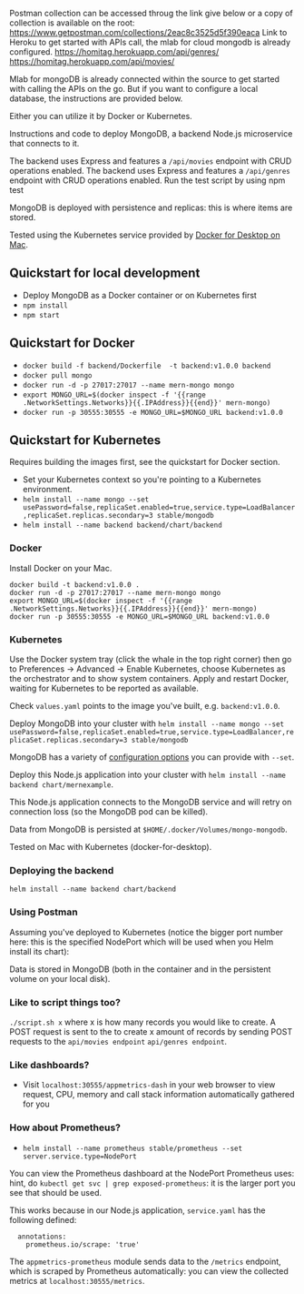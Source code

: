 Postman collection can be accessed throug the link give below or a copy of collection is available on the root:
https://www.getpostman.com/collections/2eac8c3525d5f390eaca
Link to Heroku to get started with APIs call, the mlab for cloud mongodb is already configured.
https://homitag.herokuapp.com/api/genres/<Your API CALL>
https://homitag.herokuapp.com/api/movies/<Your API CALL>

Mlab for mongoDB is already connected within the source to get started with calling the APIs on the go. But if you want to configure a local database, the instructions are provided below.

Either you can utilize it by Docker or Kubernetes.

Instructions and code to deploy MongoDB, a backend Node.js microservice that connects to it.

The backend uses Express and features a `/api/movies` endpoint with CRUD operations enabled.
The backend uses Express and features a `/api/genres` endpoint with CRUD operations enabled.
Run the test script by using npm test


MongoDB is deployed with persistence and replicas: this is where items are stored.

Tested using the Kubernetes service provided by [Docker for Desktop on Mac](https://docs.docker.com/docker-for-mac/kubernetes/).

## Quickstart for local development
- Deploy MongoDB as a Docker container or on Kubernetes first
- `npm install`
- `npm start`

## Quickstart for Docker
- `docker build -f backend/Dockerfile  -t backend:v1.0.0 backend`
- `docker pull mongo`
- `docker run -d -p 27017:27017 --name mern-mongo mongo `
- `export MONGO_URL=$(docker inspect -f '{{range .NetworkSettings.Networks}}{{.IPAddress}}{{end}}' mern-mongo)`
- `docker run -p 30555:30555 -e MONGO_URL=$MONGO_URL backend:v1.0.0`


## Quickstart for Kubernetes
Requires building the images first, see the quickstart for Docker section.

- Set your Kubernetes context so you're pointing to a Kubernetes environment.
- `helm install --name mongo --set usePassword=false,replicaSet.enabled=true,service.type=LoadBalancer,replicaSet.replicas.secondary=3 stable/mongodb`
- `helm install --name backend backend/chart/backend`



### Docker

Install Docker on your Mac.

```
docker build -t backend:v1.0.0 .
docker run -d -p 27017:27017 --name mern-mongo mongo
export MONGO_URL=$(docker inspect -f '{{range .NetworkSettings.Networks}}{{.IPAddress}}{{end}}' mern-mongo)
docker run -p 30555:30555 -e MONGO_URL=$MONGO_URL backend:v1.0.0
```

### Kubernetes

Use the Docker system tray (click the whale in the top right corner) then go to Preferences -> Advanced -> Enable Kubernetes, choose Kubernetes as the orchestrator and to show system containers. Apply and restart Docker, waiting for Kubernetes to be reported as available.

Check `values.yaml` points to the image you've built, e.g. `backend:v1.0.0`.

Deploy MongoDB into your cluster with `helm install --name mongo --set usePassword=false,replicaSet.enabled=true,service.type=LoadBalancer,replicaSet.replicas.secondary=3 stable/mongodb`

MongoDB has a variety of [configuration options](https://github.com/helm/charts/tree/master/stable/mongodb) you can provide with `--set`.

Deploy this Node.js application into your cluster with  `helm install --name backend chart/mernexample`. 

This Node.js application connects to the MongoDB service and will retry on connection loss (so the MongoDB pod can be killed).

Data from MongoDB is persisted at `$HOME/.docker/Volumes/mongo-mongodb`.

Tested on Mac with Kubernetes (docker-for-desktop).

### Deploying the backend
`helm install --name backend chart/backend`

### Using Postman

Assuming you've deployed to Kubernetes (notice the bigger port number here: this is the specified NodePort which will be used when you Helm install its chart):




Data is stored in MongoDB (both in the container and in the persistent volume on your local disk).


### Like to script things too?
`./script.sh x` where x is how many records you would like to create. A POST request is sent to the to create x amount of records by sending POST requests to the `api/movies endpoint` `api/genres endpoint`.


### Like dashboards?
- Visit `localhost:30555/appmetrics-dash` in your web browser to view request, CPU, memory and call stack information automatically gathered for you

### How about Prometheus?
- `helm install --name prometheus stable/prometheus --set server.service.type=NodePort`

You can view the Prometheus dashboard at the NodePort Prometheus uses: hint, do `kubectl get svc | grep exposed-prometheus`: it is the larger port you see that should be used.

This works because in our Node.js application, `service.yaml` has the following defined:

```
  annotations:
    prometheus.io/scrape: 'true'
```

The `appmetrics-prometheus` module sends data to the `/metrics` endpoint, which is scraped by Prometheus automatically: you can view the collected metrics at `localhost:30555/metrics`.

